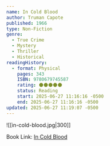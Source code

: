 ```yaml
---
name: In Cold Blood
author: Truman Capote
published: 1966
type: Non-Fiction
genre:
  - True Crime
  - Mystery
  - Thriller
  - Historical
readingHistory:
  - format: Physical
    pages: 343
    ISBN: 9780679745587
    rating: 🌑🌑🌑🌑🌑
    status: Reading
    start: 2025-06-27 11:16:16 -0500
    end: 2025-06-27 11:16:16 -0500
updated: 2025-06-27 11:19:07 -0500
---
```


![[in-cold-blood.jpg|300]]

Book Link: [In Cold Blood](https://www.goodreads.com/book/show/168642.In_Cold_Blood)
